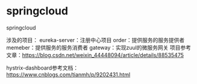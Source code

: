 # springcloud
springcloud

涉及的项目：
eureka-server：注册中心项目
order：提供服务的服务提供者
memeber：提供服务的服务消费者
gateway：实现zuul的微服务网关
项目参考文章：https://blog.csdn.net/weixin_44448094/article/details/88535475

hystrix-dashboard参考文档：
https://www.cnblogs.com/tianmh/p/9202431.html

